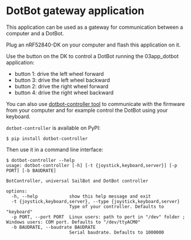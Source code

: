 # DotBot gateway application

This application can be used as a gateway for communication between a computer
and a DotBot.

Plug an nRF52840-DK on your computer and flash this application on it.

Use the button on the DK to control a DotBot running the 03app_dotbot application:
- button 1: drive the left wheel forward
- button 3: drive the left wheel backward
- button 2: drive the right wheel forward
- button 4: drive the right wheel backward

You can also use [dotbot-controller tool](https://github.com/DotBots/PyDotBot)
to communicate with the firmware from your computer and for example control the
DotBot using your keyboard.

`dotbot-controller` is available on PyPI:

```
$ pip install dotbot-controller
```

Then use it in a command line interface:

```
$ dotbot-controller --help
usage: dotbot-controller [-h] [-t {joystick,keyboard,server}] [-p PORT] [-b BAUDRATE]

BotController, universal SailBot and DotBot controller

options:
  -h, --help            show this help message and exit
  -t {joystick,keyboard,server}, --type {joystick,keyboard,server}
                        Type of your controller. Defaults to "keyboard"
  -p PORT, --port PORT  Linux users: path to port in "/dev" folder ; Windows users: COM port. Defaults to "/dev/ttyACM0"
  -b BAUDRATE, --baudrate BAUDRATE
                        Serial baudrate. Defaults to 1000000
```
